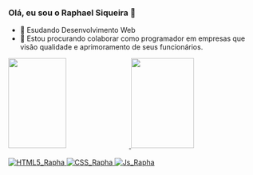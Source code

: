   ### Olá, eu sou o Raphael Siqueira 👋
- 📙 Esudando Desenvolvimento Web
- 👀 Estou procurando colaborar como programador em empresas que visão qualidade e aprimoramento de seus funcionários.

<div>
  <a href="https://github.com/raphaelsiqueiira">
  <img height="180em" width="48%" 
       src="https://github-readme-stats.vercel.app/api?username=raphaelsiqueiira&show_icons=true&theme=dark&include_all_commits=true&count_private=true"/>
  <img height="180em" width="50%" 
       src="https://github-readme-stats.vercel.app/api/top-langs/?username=raphaelsiqueiira&layout-compact&langs_count-16&theme=dark"/>
</div>
  <div  style="display:inline_block"><br>
    <img alt="HTML5_Rapha" src="https://img.shields.io/badge/HTML5-E34F26?style=for-the-badge&logo=html5&logoColor=white">
    <img alt="CSS_Rapha" src="https://img.shields.io/badge/CSS3-1572B6?style=for-the-badge&logo=css3&logoColor=white">
    <img alt="Js_Rapha" src="https://img.shields.io/badge/JavaScript-323330?style=for-the-badge&logo=javascript&logoColor=F7DF1E">
  </div>


